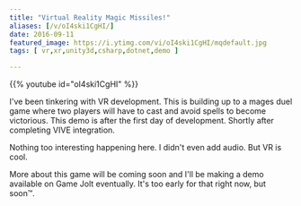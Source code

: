 ```yaml
---
title: "Virtual Reality Magic Missiles!"
aliases: [/v/oI4ski1CgHI/]
date: 2016-09-11
featured_image: https://i.ytimg.com/vi/oI4ski1CgHI/mqdefault.jpg
tags: [ vr,xr,unity3d,csharp,dotnet,demo ]

---
```


{{% youtube id="oI4ski1CgHI" %}}

I've been tinkering with VR development. This is building up to a mages duel game where two players will have to cast and avoid spells to become victorious. This demo is after the first day of development. Shortly after completing VIVE integration.

Nothing too interesting happening here. I didn't even add audio. But VR is cool.

More about this game will be coming soon and I'll be making a demo available on Game Jolt eventually. It's too early for that right now, but soon™.